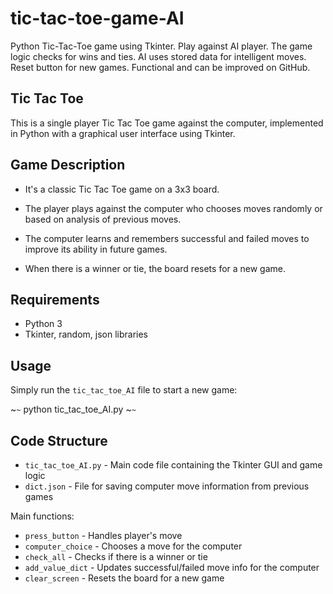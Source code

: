 # tic-tac-toe-game-AI
Python Tic-Tac-Toe game using Tkinter. Play against AI player. The game logic checks for wins and ties. AI uses stored data for intelligent moves. Reset button for new games. Functional and can be improved on GitHub.

## Tic Tac Toe

This is a single player Tic Tac Toe game against the computer, implemented in Python with a graphical user interface using Tkinter.

## Game Description

- It's a classic Tic Tac Toe game on a 3x3 board. 

- The player plays against the computer who chooses moves randomly or based on analysis of previous moves.

- The computer learns and remembers successful and failed moves to improve its ability in future games.

- When there is a winner or tie, the board resets for a new game.

## Requirements

- Python 3
- Tkinter, random, json libraries

## Usage

Simply run the `tic_tac_toe_AI` file to start a new game:


~`~`
python tic_tac_toe_AI.py
~`~` 



## Code Structure

- `tic_tac_toe_AI.py` - Main code file containing the Tkinter GUI and game logic
- `dict.json` - File for saving computer move information from previous games

Main functions:

- `press_button` - Handles player's move
- `computer_choice` - Chooses a move for the computer  
- `check_all` - Checks if there is a winner or tie
- `add_value_dict` - Updates successful/failed move info for the computer
- `clear_screen` - Resets the board for a new game
